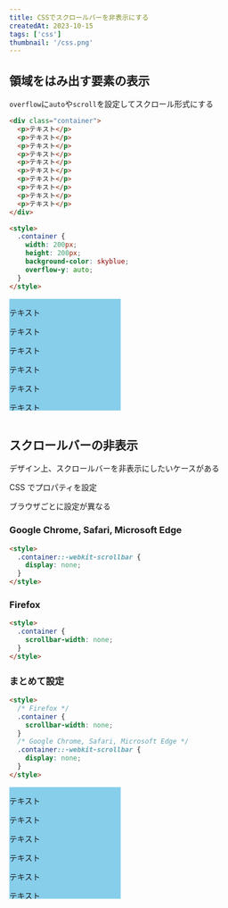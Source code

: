 ```yaml
---
title: CSSでスクロールバーを非表示にする
createdAt: 2023-10-15
tags: ['css']
thumbnail: '/css.png'
---
```


## 領域をはみ出す要素の表示

`overflow`に`auto`や`scroll`を設定してスクロール形式にする

```html
<div class="container">
  <p>テキスト</p>
  <p>テキスト</p>
  <p>テキスト</p>
  <p>テキスト</p>
  <p>テキスト</p>
  <p>テキスト</p>
  <p>テキスト</p>
  <p>テキスト</p>
  <p>テキスト</p>
  <p>テキスト</p>
</div>

<style>
  .container {
    width: 200px;
    height: 200px;
    background-color: skyblue;
    overflow-y: auto;
  }
</style>
```

<div class="container">
  <p>テキスト</p>
  <p>テキスト</p>
  <p>テキスト</p>
  <p>テキスト</p>
  <p>テキスト</p>
  <p>テキスト</p>
  <p>テキスト</p>
  <p>テキスト</p>
  <p>テキスト</p>
  <p>テキスト</p>
</div>

<style>
  .container {
    width: 200px;
    height: 200px;
    background-color: skyblue;
    overflow-y: scroll;
  }
</style>

<br />

## スクロールバーの非表示

デザイン上、スクロールバーを非表示にしたいケースがある

CSS でプロパティを設定

ブラウザごとに設定が異なる

### Google Chrome, Safari, Microsoft Edge

```html
<style>
  .container::-webkit-scrollbar {
    display: none;
  }
</style>
```

### Firefox

```html
<style>
  .container {
    scrollbar-width: none;
  }
</style>
```

### まとめて設定

```html
<style>
  /* Firefox */
  .container {
    scrollbar-width: none;
  }
  /* Google Chrome, Safari, Microsoft Edge */
  .container::-webkit-scrollbar {
    display: none;
  }
</style>
```

<div class="container-hidden">
  <p>テキスト</p>
  <p>テキスト</p>
  <p>テキスト</p>
  <p>テキスト</p>
  <p>テキスト</p>
  <p>テキスト</p>
  <p>テキスト</p>
  <p>テキスト</p>
  <p>テキスト</p>
  <p>テキスト</p>
</div>

<style>
  .container-hidden {
    width: 200px;
    height: 200px;
    background-color: skyblue;
    overflow-y: scroll;
    scrollbar-width: none;
  }
  .container-hidden::-webkit-scrollbar {
    display: none;
  }
</style>
